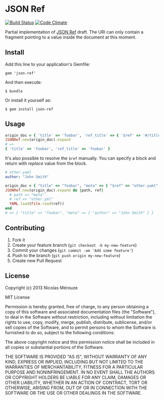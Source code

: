 # JSON Ref

[![Build Status](https://travis-ci.org/nmerouze/json-ref.png)](https://travis-ci.org/nmerouze/json-ref)
[![Code Climate](https://codeclimate.com/github/nmerouze/json-ref.png)](https://codeclimate.com/github/nmerouze/json-ref)

Partial implementation of [JSON Ref](http://tools.ietf.org/html/draft-pbryan-zyp-json-ref-00) draft. The URI can only contain a fragment pointing to a value inside the document at this moment.

## Install

Add this line to your application's Gemfile:

    gem 'json-ref'

And then execute:

    $ bundle

Or install it yourself as:

    $ gem install json-ref

## Usage

```ruby
origin_doc = { 'title' => 'foobar', 'ref_title' => { '$ref' => '#/title' } }
JSONRef.new(origin_doc).expand
# =>
{ 'title' => 'foobar', 'ref_title' => 'foobar' }
```

It's also possible to resolve the `$ref` manually. You can specify a block and
return with *replace* value from the block.

```yaml
# other.yaml
author: "John Smith"
```

```ruby
origin_doc = { "title" => "foobar", "meta" => { "$ref" => "other.yaml" } }
JSONRef.new(origin_doc).expand do |path, ref|
  # path => "meta"
  # ref => "other.yml"
  YAML.load(File.read(ref))
end
# => { "title" => "foobar", "meta" => { "author" => "John Smith" } }
```

## Contributing

1. Fork it
2. Create your feature branch (`git checkout -b my-new-feature`)
3. Commit your changes (`git commit -am 'Add some feature'`)
4. Push to the branch (`git push origin my-new-feature`)
5. Create new Pull Request

## License

Copyright (c) 2013 Nicolas Mérouze

MIT License

Permission is hereby granted, free of charge, to any person obtaining
a copy of this software and associated documentation files (the
"Software"), to deal in the Software without restriction, including
without limitation the rights to use, copy, modify, merge, publish,
distribute, sublicense, and/or sell copies of the Software, and to
permit persons to whom the Software is furnished to do so, subject to
the following conditions:

The above copyright notice and this permission notice shall be
included in all copies or substantial portions of the Software.

THE SOFTWARE IS PROVIDED "AS IS", WITHOUT WARRANTY OF ANY KIND,
EXPRESS OR IMPLIED, INCLUDING BUT NOT LIMITED TO THE WARRANTIES OF
MERCHANTABILITY, FITNESS FOR A PARTICULAR PURPOSE AND
NONINFRINGEMENT. IN NO EVENT SHALL THE AUTHORS OR COPYRIGHT HOLDERS BE
LIABLE FOR ANY CLAIM, DAMAGES OR OTHER LIABILITY, WHETHER IN AN ACTION
OF CONTRACT, TORT OR OTHERWISE, ARISING FROM, OUT OF OR IN CONNECTION
WITH THE SOFTWARE OR THE USE OR OTHER DEALINGS IN THE SOFTWARE.
